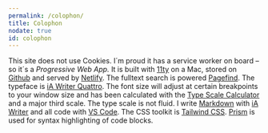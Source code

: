 ```yaml
---
permalink: /colophon/
title: Colophon
nodate: true
id: colophon
---
```


This site does not use Cookies. I´m proud it has a service worker on board – so it´s a _Progressive Web App._ It is built with [11ty](https://www.11ty.dev) on a Mac, stored on [Github](https://github.com) and served by [Netlify](https://www.netlify.com). The fulltext search is powered [Pagefind](https://pagefind.app). The typeface is [iA Writer Quattro](https://ia.net/topics/a-typographic-christmas). The font size will adjust at certain breakpoints to your window size and has been calculated with the [Type Scale Calculator](https://typescale.com) and a major third scale. The type scale is not fluid. I write [Markdown](https://www.markdownguide.org) with [iA Writer](https://ia.net/writer) and all code with [VS Code](https://code.visualstudio.com). The CSS toolkit is [Tailwind CSS](/2023-01-24-my-first-attempt-with-tailwind-css/). [Prism](https://prismjs.com) is used for syntax highlighting of code blocks.
